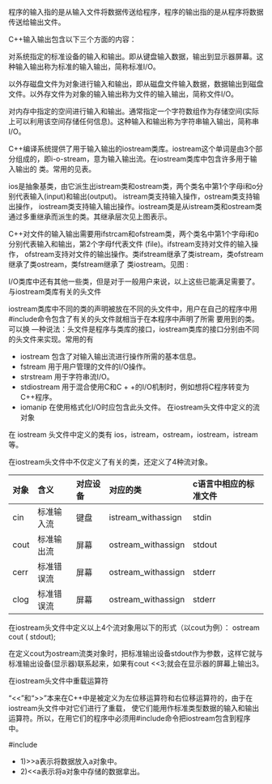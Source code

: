 程序的输入指的是从输入文件将数据传送给程序，程序的输出指的是从程序将数据传送给输出文件。

C++输入输出包含以下三个方面的内容：

对系统指定的标准设备的输入和输出。即从键盘输入数据，输出到显示器屏幕。这种输入输出称为标准的输入输出，简称标准I/O。

以外存磁盘文件为对象进行输入和输出，即从磁盘文件输入数据，数据输出到磁盘文件。以外存文件为对象的输入输出称为文件的输入输出，简称文件I/O。

对内存中指定的空间进行输入和输出。通常指定一个字符数组作为存储空间(实际上可以利用该空间存储任何信息)。这种输入和输出称为字符串输入输出，简称串I/O。

C++编译系统提供了用于输入输出的iostream类库。iostream这个单词是由3个部 分组成的，即i-o-stream，意为输入输出流。在iostream类库中包含许多用于输入输出的 类。常用的见表。
[](./流类库结构1.png)
[](./IO库中常用流类.png)


ios是抽象基类，由它派生出istream类和ostream类，两个类名中第1个字母i和o分别代表输入(input)和输出(output)。 istream类支持输入操作，ostream类支持输出操作， iostream类支持输入输出操作。iostream类是从istream类和ostream类通过多重继承而派生的类。其继承层次见上图表示。

C++对文件的输入输出需要用ifstrcam和ofstream类，两个类名中第1个字母i和o分别代表输入和输出，第2个字母f代表文件 (file)。ifstream支持对文件的输入操作， ofstream支持对文件的输出操作。类ifstream继承了类istream，类ofstream继承了类ostream，类fstream继承了 类iostream。见图 :

[](./流类库结构2.png)

I/O类库中还有其他一些类，但是对于一般用户来说，以上这些已能满足需要了。
与iostream类库有关的头文件

iostream类库中不同的类的声明被放在不同的头文件中，用户在自己的程序中用#include命令包含了有关的头文件就相当于在本程序中声明了所需 要用到的类。可以换 —种说法：头文件是程序与类库的接口，iostream类库的接口分别由不同的头文件来实现。常用的有

- iostream 包含了对输入输出流进行操作所需的基本信息。
- fstream 用于用户管理的文件的I/O操作。
- strstream 用于字符串流I/O。
- stdiostream 用于混合使用C和C + +的I/O机制时，例如想将C程序转变为C++程序。
- iomanip 在使用格式化I/O时应包含此头文件。
在iostream头文件中定义的流对象

在 iostream 头文件中定义的类有 ios，istream，ostream，iostream，istream 等。

在iostream头文件中不仅定义了有关的类，还定义了4种流对象。

|对象|	含义|	对应设备|	对应的类	|c语言中相应的标准文件|
|:--|:--   |:--        |:--            |:--               |
|cin	|标准输入流|	键盘|	istream_withassign|	stdin|
|cout	|标准输出流|	屏幕|	ostream_withassign|	stdout|
|cerr	|标准错误流|	屏幕|	ostream_withassign|	stderr|
|clog	|标准错误流|	屏幕|	ostream_withassign|	stderr|
在iostream头文件中定义以上4个流对象用以下的形式（以cout为例）：
ostream cout ( stdout);

在定义cout为ostream流类对象时，把标准输出设备stdout作为参数，这样它就与标准输出设备(显示器)联系起来，如果有cout <<3;就会在显示器的屏幕上输出3。

在iostream头文件中重载运算符

“<<”和“>>”本来在C++中是被定义为左位移运算符和右位移运算符的，由于在iostream头文件中对它们进行了重载， 使它们能用作标准类型数据的输入和输出运算符。所以，在用它们的程序中必须用#include命令把iostream包含到程序中。

#include <iostream>

 - 1)>>a表示将数据放入a对象中。
 - 2)<<a表示将a对象中存储的数据拿出。
